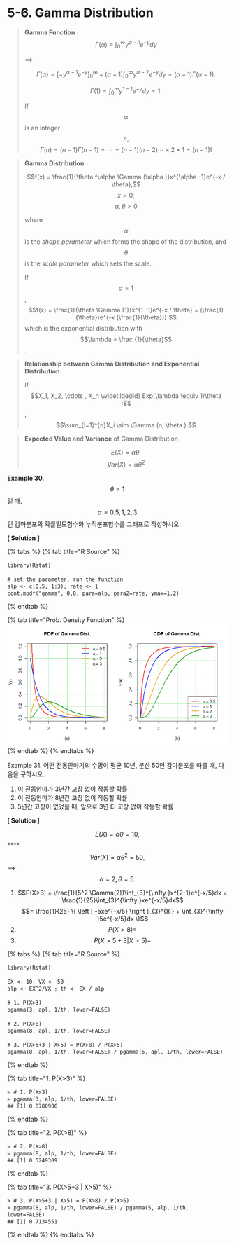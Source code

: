# 5-6. Gamma Distribution

> **Gamma Function :** $$\Gamma (\alpha ) \equiv  \int_{0}^{\infty }y^{\alpha -1}e^{-y}dy$$ 
>
> ==&gt;   
>
>
> $$\Gamma (\alpha ) = \left [ -y^{\alpha -1} e^{-y} \right ]_{0}^{\infty } + (\alpha -1)\int_{0}^{\infty }y^{\alpha -2}e^{-y}dy=(\alpha -1)\Gamma (\alpha -1)^{} .  $$ 
>
> $$\Gamma (1) = \int_{0}^{\infty }y^{1 -1}e^{-y}dy= 1.   $$  
>
> If $$\alpha $$ is an integer $$n,$$ $$\Gamma (n ) = (n -1)\Gamma (n -1) = \cdots = (n -1)(n-2)\cdots \times 2\times 1 = (n-1)!$$



> **Gamma Distribution**
>
> $$f(x) = \frac{1}{\theta ^\alpha \Gamma (\alpha )}x^{\alpha -1}e^{-x / \theta},$$   $$x > 0; $$   $$\alpha, \theta >0$$ 
>
> where $$\alpha$$ is the _shape parameter_ which forms the shape of the distribution, and $$\theta$$  is the _scale parameter_ which sets the scale.
>
> If  $$\alpha = 1$$,  $$f(x) = \frac{1}{\theta \Gamma (1)}x^{1 -1}e^{-x / \theta} = (\frac{1}{\theta})e^{-x (\frac{1}{\theta})} $$which is the exponential distribution with $$\lambda = \frac {1}{\theta}$$.



> **Relationship between Gamma Distribution and Exponential Distribution**
>
> If$$X_1, X_2, \cdots , X_n \widetilde{iid} Exp(\lambda \equiv 1/\theta )$$, $$\sum_{i=1}^{n}X_i \sim \Gamma (n, \theta ).$$



> **Expected Value** and **Variance** of Gamma Distribution
>
> $$E(X) = \alpha \theta,$$    $$Var(X) = \alpha \theta^2$$



**Example 30.** $$\theta =1 $$ 일 때, $$\alpha = 0.5, 1, 2, 3$$ 인 감마분포의 확률밀도함수와 누적분포함수를 그래프로 작성하시오.

**\[ Solution \]**

{% tabs %}
{% tab title="R Source" %}
```text
library(Rstat)

# set the parameter, run the function
alp <- c(0.5, 1:3); rate <- 1
cont.mpdf("gamma", 0,8, para=alp, para2=rate, ymax=1.2)
```
{% endtab %}

{% tab title="Prob. Density Function" %}
![](../.gitbook/assets/image%20%2840%29.png)
{% endtab %}
{% endtabs %}



Example 31. 어떤 전동안마기의 수명이 평균 10년, 분산 50인 감마분포를 따를 때, 다음을 구하시오.

1. 이 전동안마가 3년간 고장 없이 작동할 확률
2. 이 전동안마가 8년간 고장 없이 작동할 확률
3. 5년간 고장이 없었을 때, 앞으로 3년 더 고장 없이 작동할 확률

**\[ Solution \]**

$$E(X) = \alpha \theta = 10,$$   ****$$Var(X) = \alpha \theta^2 = 50,$$   ==&gt;  $$\alpha =2,  \theta = 5.$$ 

1. $$P(X>3) = \frac{1}{5^2 \Gamma(2)}\int_{3}^{\infty }x^{2-1}e^{-x/5}dx = \frac{1}{25}\int_{3}^{\infty }xe^{-x/5}dx$$                         $$= \frac{1}{25} \{ \left [ -5xe^{-x/5} \right ]_{3}^{8 } + \int_{3}^{\infty }5e^{-x/5}dx \}$$                          
2. $$P(X>8) = $$ 
3. $$P(X>5+3 | X>5) =$$ 

{% tabs %}
{% tab title="R Source" %}
```text
library(Rstat)

EX <- 10; VX <- 50
alp <- EX^2/VX ; th <- EX / alp

# 1. P(X>3)
pgamma(3, apl, 1/th, lower=FALSE)

# 2. P(X>8)
pgamma(8, apl, 1/th, lower=FALSE)

# 3. P(X>5+3 | X>5) = P(X>8) / P(X>5)
pgamma(8, apl, 1/th, lower=FALSE) / pgamma(5, apl, 1/th, lower=FALSE)
```
{% endtab %}

{% tab title="1. P\(X>3\)" %}
```text
> # 1. P(X>3)
> pgamma(3, alp, 1/th, lower=FALSE)
## [1] 0.8780986
```
{% endtab %}

{% tab title="2. P\(X>8\)" %}
```text
> # 2. P(X>8)
> pgamma(8, alp, 1/th, lower=FALSE)
## [1] 0.5249309
```
{% endtab %}

{% tab title="3. P\(X>5+3 \| X>5\)" %}
```text
> # 3. P(X>5+3 | X>5) = P(X>8) / P(X>5)
> pgamma(8, alp, 1/th, lower=FALSE) / pgamma(5, alp, 1/th, lower=FALSE)
## [1] 0.7134551
```
{% endtab %}
{% endtabs %}

